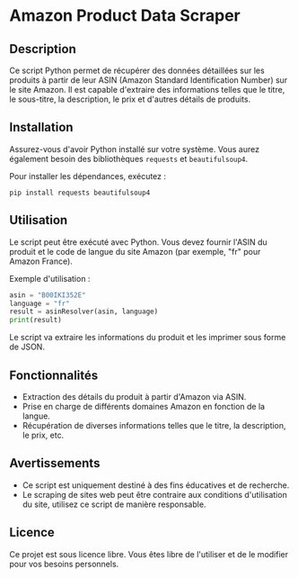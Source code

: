 
# Amazon Product Data Scraper

## Description
Ce script Python permet de récupérer des données détaillées sur les produits à partir de leur ASIN (Amazon Standard Identification Number) sur le site Amazon. Il est capable d'extraire des informations telles que le titre, le sous-titre, la description, le prix et d'autres détails de produits.

## Installation
Assurez-vous d'avoir Python installé sur votre système. Vous aurez également besoin des bibliothèques `requests` et `beautifulsoup4`.

Pour installer les dépendances, exécutez :
```
pip install requests beautifulsoup4
```

## Utilisation
Le script peut être exécuté avec Python. Vous devez fournir l'ASIN du produit et le code de langue du site Amazon (par exemple, "fr" pour Amazon France).

Exemple d'utilisation :
```python
asin = "B00IKI352E"
language = "fr"
result = asinResolver(asin, language)
print(result)
```

Le script va extraire les informations du produit et les imprimer sous forme de JSON.

## Fonctionnalités
- Extraction des détails du produit à partir d'Amazon via ASIN.
- Prise en charge de différents domaines Amazon en fonction de la langue.
- Récupération de diverses informations telles que le titre, la description, le prix, etc.

## Avertissements
- Ce script est uniquement destiné à des fins éducatives et de recherche.
- Le scraping de sites web peut être contraire aux conditions d'utilisation du site, utilisez ce script de manière responsable.

## Licence
Ce projet est sous licence libre. Vous êtes libre de l'utiliser et de le modifier pour vos besoins personnels.
